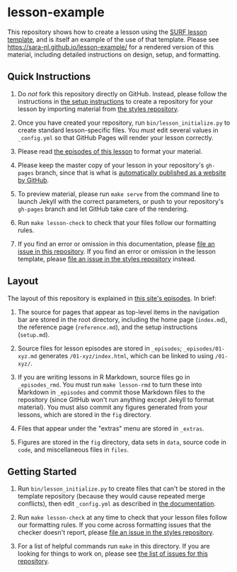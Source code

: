 lesson-example
==============

This repository shows how to create a lesson using the
[SURF lesson template][styles],
and is itself an example of the use of that template.
Please see <https://sara-nl.github.io/lesson-example/>
for a rendered version of this material,
including detailed instructions on design, setup, and formatting.

## Quick Instructions

1.  Do *not* fork this repository directly on GitHub.
    Instead, please follow the instructions in [the setup instructions][setup]
    to create a repository for your lesson by importing material
    from [the styles repository][styles].

2.  Once you have created your repository,
    run `bin/lesson_initialize.py` to create standard lesson-specific files.
    You *must* edit several values in `_config.yml`
    so that GitHub Pages will render your lesson correctly.

3.  Please read [the episodes of this lesson][rendered] to format your material.

4.  Please keep the master copy of your lesson in your repository's `gh-pages` branch,
    since that is what is
    [automatically published as a website by GitHub][github-pages].

5.  To preview material,
    please run `make serve` from the command line
    to launch Jekyll with the correct parameters,
    or push to your repository's `gh-pages` branch
    and let GitHub take care of the rendering.

6.  Run `make lesson-check` to check that your files follow our formatting rules.

7.  If you find an error or omission in this documentation,
    please [file an issue in this repository][example-issues].
    If you find an error or omission in the lesson template,
    please [file an issue in the styles repository][styles-issues] instead.

## Layout

The layout of this repository is explained in [this site's episodes][rendered].
In brief:

1.  The source for pages that appear as top-level items in the navigation bar
    are stored in the root directory,
    including the home page (`index.md`),
    the reference page (`reference.md`),
    and the setup instructions (`setup.md`).

2.  Source files for lesson episodes are stored in `_episodes`;
    `_episodes/01-xyz.md` generates `/01-xyz/index.html`,
    which can be linked to using `/01-xyz/`.

3.  If you are writing lessons in R Markdown,
    source files go in `_episodes_rmd`.
    You must run `make lesson-rmd` to turn these into Markdown in `_episodes`
    and commit those Markdown files to the repository
    (since GitHub won't run anything except Jekyll to format material).
    You must also commit any figures generated from your lessons,
    which are stored in the `fig` directory.

4.  Files that appear under the "extras" menu are stored in `_extras`.

5.  Figures are stored in the `fig` directory,
    data sets in `data`,
    source code in `code`,
    and miscellaneous files in `files`.

## Getting Started

1.  Run `bin/lesson_initialize.py` to create files
    that can't be stored in the template repository
    (because they would cause repeated merge conflicts),
    then edit `_config.yml` as described in
    [the documentation][editing-config].

2.  Run `make lesson-check` at any time
    to check that your lesson files follow our formatting rules.
    If you come across formatting issues that the checker doesn't report,
    please [file an issue in the styles repository][styles-issues].

3.  For a list of helpful commands run `make` in this directory.
    If you are looking for things to work on,
    please see [the list of issues for this repository][issues].

[collections]: https://jekyllrb.com/docs/collections/
[editing-config]: https://sara-nl.github.io/lesson-example/03-organization/
[example-issues]: https://github.com/sara-nl/lesson-example/issues/
[github-pages]: https://help.github.com/articles/creating-project-pages-manually/
[issues]: https://github.com/sara-nl/lesson-example/issues
[rendered]: https://sara-nl.github.io/lesson-example/
[setup]: https://sara-nl.github.io/lesson-example/setup.html
[styles-issues]: https://github.com/sara-nl/styles/issues/
[styles]: https://github.com/sara-nl/styles/

